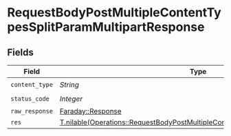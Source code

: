 # RequestBodyPostMultipleContentTypesSplitParamMultipartResponse


## Fields

| Field                                                                                                                                                                    | Type                                                                                                                                                                     | Required                                                                                                                                                                 | Description                                                                                                                                                              |
| ------------------------------------------------------------------------------------------------------------------------------------------------------------------------ | ------------------------------------------------------------------------------------------------------------------------------------------------------------------------ | ------------------------------------------------------------------------------------------------------------------------------------------------------------------------ | ------------------------------------------------------------------------------------------------------------------------------------------------------------------------ |
| `content_type`                                                                                                                                                           | *String*                                                                                                                                                                 | :heavy_check_mark:                                                                                                                                                       | N/A                                                                                                                                                                      |
| `status_code`                                                                                                                                                            | *Integer*                                                                                                                                                                | :heavy_check_mark:                                                                                                                                                       | N/A                                                                                                                                                                      |
| `raw_response`                                                                                                                                                           | [Faraday::Response](https://www.rubydoc.info/gems/faraday/Faraday/Response)                                                                                              | :heavy_minus_sign:                                                                                                                                                       | N/A                                                                                                                                                                      |
| `res`                                                                                                                                                                    | [T.nilable(Operations::RequestBodyPostMultipleContentTypesSplitParamMultipartRes)](../../models/operations/requestbodypostmultiplecontenttypessplitparammultipartres.md) | :heavy_minus_sign:                                                                                                                                                       | OK                                                                                                                                                                       |